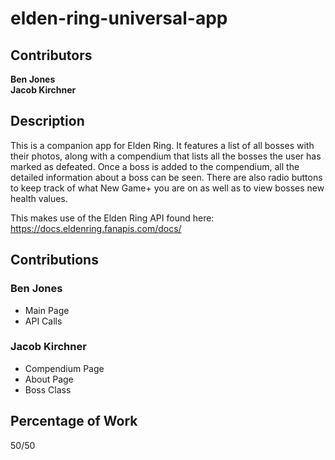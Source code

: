 # elden-ring-universal-app
 
## Contributors

**Ben Jones**<br />
**Jacob Kirchner**

## Description

This is a companion app for Elden Ring. It features a list
of all bosses with their photos, along with a compendium that
lists all the bosses the user has marked as defeated. Once a
boss is added to the compendium, all the detailed information
about a boss can be seen. There are also radio buttons to keep
track of what New Game+ you are on as well as to view bosses 
new health values. 

This makes use of the Elden Ring API found here:
https://docs.eldenring.fanapis.com/docs/

## Contributions
### Ben Jones
- Main Page
- API Calls

### Jacob Kirchner
- Compendium Page
- About Page
- Boss Class

## Percentage of Work

50/50
